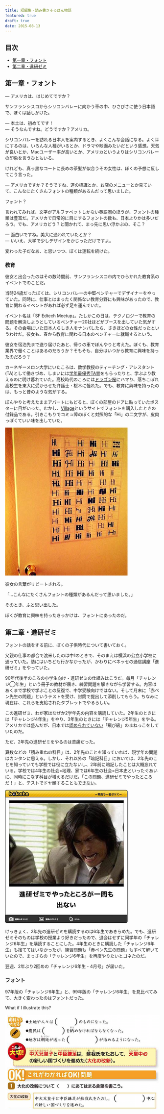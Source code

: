 ```yaml
---
title: 短編集・読み書きそろばん物語
featured: true
draft: true
date: 2015-08-13
---
```


## 目次

- [第一章・フォント](#1)
- [第二章・進研ゼミ](#2)

<a id="1"></a>
## 第一章・フォント

— アメリカは、はじめてですか？

サンフランシスコからシリコンバレーに向かう車の中、ひさびさに使う日本語で、ぼくは話しかけた。

— 本土は、初めてです！<br>
— そうなんですね。どうですか？アメリカ。

シリコンバレーを訪れる日本人を案内するとき、よくこんな会話になる。よく耳にするのは、いろんな人種がいるとか、ドラマや映画みたいだという感想。天気が良いとか、Macユーザー率が高いとか、アメリカというよりはシリコンバレーの印象を言うひともいる。

けれども、真っ黒なコートに長めの茶髪が似合うその女性は、ぼくの予想に反してこう言った。

— アメリカですか？そうですね、道の標識とか、お店のメニューとか見ていて、こんなにたくさんフォントの種類があるんだって思いました。

フォント？

言われてみれば、文字がアルファベットしかない英語圏のほうが、フォントの種類は豊富だ。アメリカで日常的に目にするフォントの数も、日本よりかは多いだろう。でも、アメリカどう？と聞かれて、まっ先に思い浮かぶの、そこ？

— 面白いですね。美大に通われていたとか？<br>
— いいえ、大学で少しデザインをかじっただけですよ。

変わった子だなあ、と思いつつ、ぼくは運転を続けた。

### 教育

彼女と出会ったのはその数時間前、サンフランシスコ市内でひらかれた教育系のイベントでのことだ。

当時24歳だったぼくは、シリコンバレーの中堅ベンチャーでデザイナーをやっていた。同時に、仕事とはまったく関係ない教育分野にも興味があったので、教育に関わるイベントがあれば必ず足を運んでいた。

イベント名は「SF Edtech Meetup」。たしかこの日は、テクノロジーで教育の問題を解決しようとしているベンチャー20社ほどがブースを出していた気がする。その会場にいた日本人らしき人をナンパしたら、さきほどの女性だったというわけだ。彼女も、春から教育に関わる日本のベンチャーに就職するという。

彼女を宿泊先まで送り届けたあと、帰りの車でぼんやりと考えた。ぼくも、教育業界で働くことはあるのだろうか？そもそも、自分はいつから教育に興味を持ったのだろう？

カーネギーメロン大学にいたころは、数学教授のティーチング・アシスタント(TA)として働きづめ、しまいには[学年最優秀TA賞](https://www.cs.cmu.edu/~scsfacts/uesugi.html)をもらったりと、学ぶより教えるのに明け暮れていた。高校時代のころには[ドラゴン桜](http://www.amazon.co.jp/ドラゴン桜（１）-三田紀房-ebook/dp/B009KWU5MM?tag=chibicode-22)にハマり、落ちこぼれ高校生を東大に受からせた弁護士・桜木に憧れた。でも、教育に興味を持ったのは、もっと昔のような気がする。

ぼんやりと考えたままアパートにもどると、ぼくの部屋のドアに貼っていたポスターに目がいった。むかし、[Village](https://vllg.com)というサイトでフォントを購入したときの付録品である。引きこもりでコミュ障のぼくと対照的な「Hi」の二文字が、皮肉っぽくていい味を出していた。

![](/assets/images/yomikaki-soroban-monogatari/fonts.jpg)

彼女の言葉がリピートされる。

「…こんなにたくさんフォントの種類があるんだって思いました。」

そのとき、ふと思い出した。

ぼくが教育に興味を持ったきっかけは、フォントにあったのだ。

<a id="2"></a>
## 第二章・進研ゼミ

フォントの話をする前に、ぼくの子供時代について書いておく。

父親の仕事の都合で渡米したのは中1のときで、そのまえは横浜の公立小学校に通っていた。塾にはいちども行かなかったが、かわりにベネッセの通信講座「進研ゼミ」をやっていた。

90年代後半のころの小学生向け・進研ゼミの仕組みはこうだ。毎月「チャレンジ◯年生」という冊子の教材が届き、練習問題を解きながら学習する。内容はあくまで学校で学ぶことの反復で、中学受験向けではない。そして月末に「赤ペン先生の問題」というテストを受け、封筒で提出して添削してもらう。ちなみに現在は、これらを支給されたタブレットでやるらしい。

この進研ゼミ、わが家はなぜか2学年先の内容を購読していた。2年生のときには「チャレンジ4年生」をやり、3年生のときには「チャレンジ5年生」をやる。アメリカでは盛んだが、日本では[認められていない](https://ja.wikipedia.org/wiki/%E9%A3%9B%E3%81%B3%E7%B4%9A#.E4.BF.AE.E5.BE.97.E4.B8.BB.E7.BE.A9.E3.81.AB.E3.82.88.E3.82.8B.E9.A3.9B.E3.81.B3.E7.B4.9A)「飛び級」のまねっこをしていたのだ。

ただ、2年先の進研ゼミをやるのは苦痛だった。

算数などの「積み重ねの科目」は、2年先のことを知っていれば、現学年の問題はカンタンに思える。しかし、それ以外の「暗記科目」においては、2年先のことを知っていても学校では役に立たないし、2年前に暗記したことは大概忘れている。学校では4年生の社会=地理、家では6年生の社会=日本史といったぐあいに、同時にこなす科目が増えるだけだ。「この問題、進研ゼミでやったところだ！」と、テストでドヤ顔することも[できない](http://bokete.jp/boke/3182118)。

![](/assets/images/yomikaki-soroban-monogatari/shinkenzemi.jpg)

けっきょく、2年先の進研ゼミを購読するのは6年生であきらめた。でも、進研ゼミそのものは学校の授業より好きだったので、退会はせずに同学年の「チャレンジ6年生」を購読することにした。4年生のときに購読した「チャレンジ6年生」も捨ててはいなかったが、練習問題も「赤ペン先生の問題」もすべて解いていたので、まっさらの「チャレンジ6年生」を再度やりたいとゴネたのだ。

翌週、2年ぶり2回めの「チャレンジ6年生・4月号」が届いた。

### フォント

97年版の「チャレンジ6年生」と、99年版の「チャレンジ6年生」を見比べてみて、大きく変わったのはフォントだった。

What if I illustrate this?

![](/assets/images/yomikaki-soroban-monogatari/challenge-6-2015.png)
